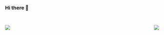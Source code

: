 ### Hi there 👋

<!--
**ipnet/ipnet** is a ✨ _special_ ✨ repository because its `README.md` (this file) appears on your GitHub profile.

Here are some ideas to get you started:

- 🔭 I’m currently working on ...
- 🌱 I’m currently learning ...
- 👯 I’m looking to collaborate on ...
- 🤔 I’m looking for help with ...
- 💬 Ask me about ...
- 📫 How to reach me: ...
- 😄 Pronouns: ...
- ⚡ Fun fact: ...
-->
<!--
<p align="center">
  <img src="https://github.com/ipnet/ipnet/blob/main/funny.gif" width=300 hight=300/>
</p>
-->
<br/>

<p>
<img align="left" src="https://github-profile.misec.top/api?username=ipnet&show_icons=true&icon_color=0366d6&text_color=24292e&bg_color=ffffff&hide_title=true" />
<img align="right" src="https://github-profile.misec.top/api/top-langs/?username=ipnet&layout=compact"/>
</p>
